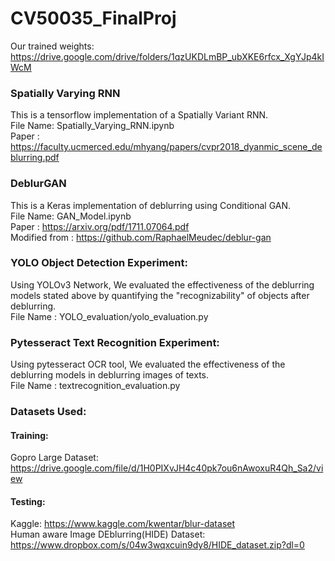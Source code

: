 # CV50035_FinalProj

Our trained weights: https://drive.google.com/drive/folders/1qzUKDLmBP_ubXKE6rfcx_XgYJp4kIWcM


### Spatially Varying RNN
This is a tensorflow implementation of a Spatially Variant RNN. </br>
File Name: Spatially_Varying_RNN.ipynb </br>
Paper : https://faculty.ucmerced.edu/mhyang/papers/cvpr2018_dyanmic_scene_deblurring.pdf </br>


### DeblurGAN
This is a Keras implementation of deblurring using Conditional GAN. </br>
File Name: GAN_Model.ipynb </br>
Paper : https://arxiv.org/pdf/1711.07064.pdf </br>
Modified from : https://github.com/RaphaelMeudec/deblur-gan

### YOLO Object Detection Experiment:
Using YOLOv3 Network, We evaluated the effectiveness of the deblurring models stated above by quantifying the "recognizability" of objects after deblurring. </br>
File Name : YOLO_evaluation/yolo_evaluation.py

### Pytesseract Text Recognition Experiment:
Using pytesseract OCR tool, We evaluated the effectiveness of the deblurring models in deblurring images of texts. </br>
File Name : textrecognition_evaluation.py </br>

### Datasets Used: 
#### Training: 
Gopro Large Dataset: https://drive.google.com/file/d/1H0PIXvJH4c40pk7ou6nAwoxuR4Qh_Sa2/view
#### Testing:
Kaggle: https://www.kaggle.com/kwentar/blur-dataset </br>
Human aware Image DEblurring(HIDE) Dataset: https://www.dropbox.com/s/04w3wqxcuin9dy8/HIDE_dataset.zip?dl=0

